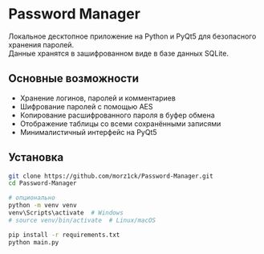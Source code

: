 # Password Manager

Локальное десктопное приложение на Python и PyQt5 для безопасного хранения паролей.  
Данные хранятся в зашифрованном виде в базе данных SQLite.

## Основные возможности

- Хранение логинов, паролей и комментариев
- Шифрование паролей с помощью AES
- Копирование расшифрованного пароля в буфер обмена
- Отображение таблицы со всеми сохранёнными записями
- Минималистичный интерфейс на PyQt5



## Установка

```bash
git clone https://github.com/morz1ck/Password-Manager.git
cd Password-Manager

# опционально
python -m venv venv
venv\Scripts\activate  # Windows
# source venv/bin/activate  # Linux/macOS

pip install -r requirements.txt
python main.py
